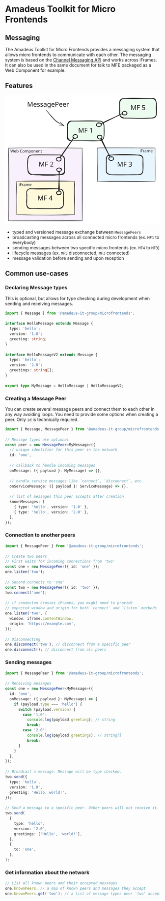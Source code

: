 # Amadeus Toolkit for Micro Frontends

## Messaging

The Amadeus Toolkit for Micro Frontends provides a messaging system that allows micro frontends to communicate with each other. The messaging system is based on the [Channel Messaging API](https://developer.mozilla.org/en-US/docs/Web/API/Channel_Messaging_API) and works across iFrames. It can also be used in the same document for talk to MFE packaged as a Web Component for example.

## Features

![schema.svg](https://raw.githubusercontent.com/AmadeusITGroup/microfrontends/refs/heads/main/packages/core/docs/schema.svg)

- typed and versioned message exchange between `MessagePeers`
- broadcasting messages across all connected micro frontends (ex. `MF1` to everybody)
- sending messages between two specific micro frontends (ex. `MF4` to `MF3`)
- lifecycle messages (ex. `MF5` disconnected, `MF3` connected)
- message validation before sending and upon reception

## Common use-cases

### Declaring Message types

This is optional, but allows for type checking during development when sending and receiving messages.

```ts
import { Message } from '@amadeus-it-group/microfrontends';

interface HelloMessage extends Message {
  type: 'hello';
  version: '1.0';
  greeting: string;
}

interface HelloMessageV2 extends Message {
  type: 'hello';
  version: '2.0';
  greetings: string[];
}

export type MyMessage = HelloMessage | HelloMessageV2;
```

### Creating a Message Peer

You can create several message peers and connect them to each other in any way avoiding loops. You need to provide some options when creating a peer. Only `id` is technically required.

```ts
import { Message, MessagePeer } from '@amadeus-it-group/microfrontends';

// Message types are optional
const peer = new MessagePeer<MyMessage>({
  // unique identifier for this peer in the network
  id: 'one',

  // callback to handle incoming messages
  onMessage: ({ payload }: MyMessage) => {},

  // handle service messages like `connect`, `disconnect`, etc.
  onServiceMessage: ({ payload }: ServiceMessage) => {},

  // list of messages this peer accepts after creation
  knownMessages: [
    { type: 'hello', version: '1.0' },
    { type: 'hello', version: '2.0' },
  ],
});
```

### Connection to another peers

```ts
import { MessagePeer } from '@amadeus-it-group/microfrontends';

// Create two peers
// First waits for incoming connections from 'two'
const one = new MessagePeer({ id: 'one' });
one.listen('two');

// Second connects to 'one'
const two = new MessagePeer({ id: 'two' });
two.connect('one');

// if connecton crosses iFrames, you might need to provide
// expected window and origin for both `connect` and `listen` methods
one.listen('two', {
  window: iframe.contentWindow,
  origin: 'https://example.com',
});

// Disconnecting
one.disconnect('two'); // disconnect from a specific peer
one.disconnect(); // disconnect from all peers
```

### Sending messages

```ts
import { MessagePeer } from '@amadeus-it-group/microfrontends';

// Receiving messages
const one = new MessagePeer<MyMessage>({
  id: 'one',
  onMessage: ({ payload }: MyMessage) => {
    if (payload.type === 'hello') {
      switch (payload.version) {
        case '1.0':
          console.log(payload.greeting); // string
          break;
        case '2.0':
          console.log(payload.greetings); // string[]
          break;
      }
    }
  },
});

// Broadcast a message. Message will be type checked.
two.send({
  type: 'hello',
  version: '1.0',
  greeting: 'Hello, world!',
});

// Send a message to a specific peer. Other peers will not receive it.
two.send(
  {
    type: 'hello',
    version: '2.0',
    greetings: ['Hello', 'world!'],
  },
  {
    to: 'one',
  },
);
```

### Get information about the network

```ts
// List all known peers and their accepted messages
one.knownPeers; // a map of known peers and messages they accept
one.knownPeers.get('two'); // a list of message types peer 'two' accepts
```
